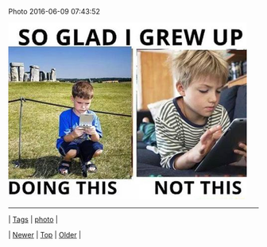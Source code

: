 <!--
title: Photo 2016-06-09 07
date: 2020-06-28T15:27:00.117Z
tags: photo
-->


Photo 2016-06-09 07:43:52

![](145650080604-0.jpg)

<!--BOTTOM-POST-NAVIGATION-->
---

| [Tags](tags.md) | [photo](tag-photo.md) |

| [Newer](145509362689.md) | [Top](index.md) | [Older](145702606889.md) |